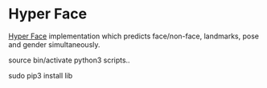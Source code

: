 # Hyper Face #
[Hyper Face](https://arxiv.org/abs/1603.01249) implementation which predicts face/non-face, landmarks, pose and gender simultaneously.


source bin/activate
python3 scripts..

sudo pip3 install lib
